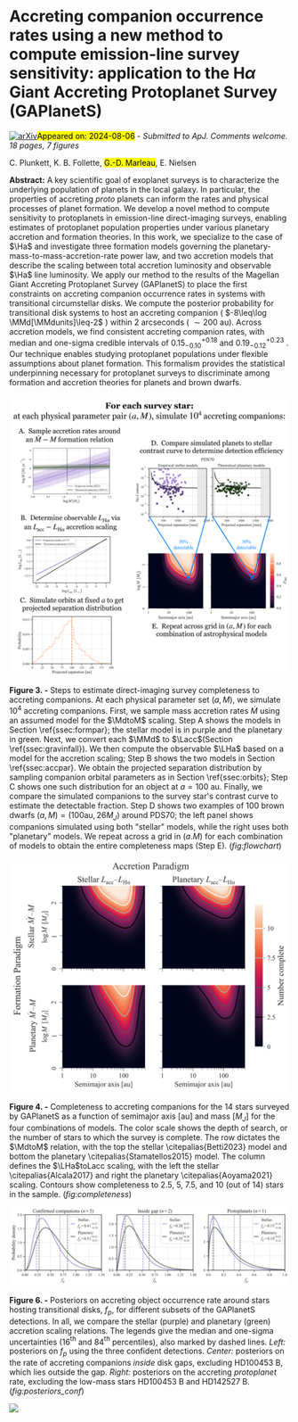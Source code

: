 <div class="macros" style="visibility:hidden;">
$\newcommand{\ensuremath}{}$
$\newcommand{\xspace}{}$
$\newcommand{\object}[1]{\texttt{#1}}$
$\newcommand{\farcs}{{.}''}$
$\newcommand{\farcm}{{.}'}$
$\newcommand{\arcsec}{''}$
$\newcommand{\arcmin}{'}$
$\newcommand{\ion}[2]{#1#2}$
$\newcommand{\textsc}[1]{\textrm{#1}}$
$\newcommand{\hl}[1]{\textrm{#1}}$
$\newcommand{\footnote}[1]{}$
$\newcommand{\vdag}{(v)^\dagger}$
$\newcommand$
$\newcommand$
$\newcommand{\Ha}{H\alpha\xspace}$
$\newcommand{\Lacc}{\ensuremath{L_{\mathrm{acc}}}\xspace}$
$\newcommand{\LHa}{\ensuremath{L_{\mathrm{H}\alpha}}\xspace}$
$\newcommand{\MMd}{\ensuremath{M\dot M}\xspace}$
$\newcommand{\MdtoM}{\ensuremath{\dot M\textrm{--}M}\xspace}$
$\newcommand{\LHatoLacc}{\ensuremath{L_{\mathrm{H}\alpha}\textrm{--}L_{\mathrm{acc}}}\xspace}$
$\newcommand{\cp}[1]{\textcolor{orange}{CP:  \textit{#1}}}$
$\newcommand{\kf}[1]{\textcolor{blue}{KF:  \textit{#1}}}$
$\newcommand{\MMdunits}{\ensuremath{M_J^2 \rm{yr}^{-1}}\xspace}$</div>



<div id="title">

# Accreting companion occurrence rates using a new method to compute emission-line survey sensitivity: application to the H$\alpha$ Giant Accreting Protoplanet Survey (GAPlanetS)

</div>
<div id="comments">

[![arXiv](https://img.shields.io/badge/arXiv-2408.01491-b31b1b.svg)](https://arxiv.org/abs/2408.01491)<mark>Appeared on: 2024-08-06</mark> -  _Submitted to ApJ. Comments welcome. 18 pages, 7 figures_

</div>
<div id="authors">

C. Plunkett, K. B. Follette, <mark>G.-D. Marleau</mark>, E. Nielsen

</div>
<div id="abstract">

**Abstract:** A key scientific goal of exoplanet surveys is to characterize the underlying population of planets in the local galaxy. In particular, the properties of accreting _proto_ planets can inform the rates and physical processes of planet formation. We develop a novel method to compute sensitivity to protoplanets in emission-line direct-imaging surveys, enabling estimates of protoplanet population properties under various planetary accretion and formation theories. In this work, we specialize to the case of $\Ha$ and investigate three formation models governing the planetary-mass-to-mass-accretion-rate power law, and two accretion models that describe the scaling between total accretion luminosity and observable $\Ha$ line luminosity. We apply our method to the results of the Magellan Giant Accreting Protoplanet Survey (GAPlanetS) to place the first constraints on accreting companion occurrence rates in systems with transitional circumstellar disks. We compute the posterior probability for transitional disk systems to host an accreting companion ( $-8\leq\log \MMd[\MMdunits]\leq-2$ ) within 2 arcseconds ( $\sim200$ au). Across accretion models, we find consistent accreting companion rates, with median and one-sigma credible intervals of $0.15^{+0.18}_{-0.10}$ and $0.19^{+0.23}_{-0.12}$ . Our technique enables studying protoplanet populations under flexible assumptions about planet formation. This formalism provides the statistical underpinning necessary for protoplanet surveys to discriminate among formation and accretion theories for planets and brown dwarfs.

</div>

<div id="div_fig1">

<img src="tmp_2408.01491/./figs/flowchart.png" alt="Fig3" width="100%"/>

**Figure 3. -** Steps to estimate direct-imaging survey completeness to accreting companions. At each physical parameter set $(a,M)$, we simulate $10^4$ accreting companions. First, we sample mass accretion rates $\dot M$ using an assumed model for the $\MdtoM$ scaling. Step A shows the models in Section \ref{ssec:formpar}; the stellar model is in purple and the planetary in green. Next, we convert each $\MMd$ to $\Lacc$(Section \ref{ssec:gravinfall}). We then compute the observable $\LHa$ based on a model for the accretion scaling; Step B shows the two models in Section \ref{ssec:accpar}. We obtain the projected separation distribution by sampling companion orbital parameters as in Section \ref{ssec:orbits}; Step C shows one such distribution for an object at $a=100$ au. Finally, we compare the simulated companions to the survey star's contrast curve to estimate the detectable fraction. Step D shows two examples of 100 brown dwarfs $(a,M) = (100 \mathrm{au},  26 M_J)$ around PDS70; the left panel shows companions simulated using both "stellar" models, while the right uses both "planetary" models. We repeat across a grid in $(a.M)$ for each combination of models to obtain the entire completeness maps (Step E). (*fig:flowchart*)

</div>
<div id="div_fig2">

<img src="tmp_2408.01491/./figs/completeness_rast.png" alt="Fig4" width="100%"/>

**Figure 4. -** Completeness to accreting companions for the 14 stars surveyed by GAPlanetS as a function of semimajor axis [au] and mass $[M_J]$ for the four combinations of models. The color scale shows the depth of search, or the number of stars to which the survey is complete. The row dictates the $\MdtoM$ relation, with the top the stellar \citepalias{Betti2023} model and bottom the planetary \citepalias{Stamatellos2015} model. The column defines the $\LHa$toLacc scaling, with the left the stellar \citepalias{Alcala2017} and right the planetary \citepalias{Aoyama2021} scaling. Contours show completeness to 2.5, 5, 7.5, and 10 (out of 14) stars in the sample. (*fig:completeness*)

</div>
<div id="div_fig3">

<img src="tmp_2408.01491/./figs/posteriors_conf.png" alt="Fig6" width="100%"/>

**Figure 6. -** Posteriors on accreting object occurrence rate around stars hosting transitional disks, $f_p$, for different subsets of the GAPlanetS detections. In all, we compare the stellar (purple) and planetary (green) accretion scaling relations. The legends give the median and one-sigma uncertainties (16$^{\textrm{th}}$ and 84$^{\textrm{th}}$ percentiles), also marked by dashed lines. _Left:_ posteriors on $f_p$ using the three confident detections. _Center:_ posteriors on the rate of accreting companions _inside_ disk gaps, excluding HD100453 B, which lies outside the gap. _Right:_ posteriors on the accreting _protoplanet_ rate, excluding the low-mass stars HD100453 B and HD142527 B. (*fig:posteriors_conf*)

</div><div id="qrcode"><img src=https://api.qrserver.com/v1/create-qr-code/?size=100x100&data="https://arxiv.org/abs/2408.01491"></div>